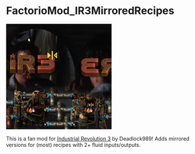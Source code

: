 # FactorioMod_IR3MirroredRecipes

![Mod thumbnail: IR3 looking at itself in the mirror from Evil Dead II](https://github.com/sapphiriza/FactorioMod_IR3MirroredRecipes/blob/main/thumbnail.png)

This is a fan mod for [Industrial Revolution 3](https://mods.factorio.com/mod/IndustrialRevolution3) by Deadlock989! Adds mirrored versions for (most) recipes with 2+ fluid inputs/outputs.